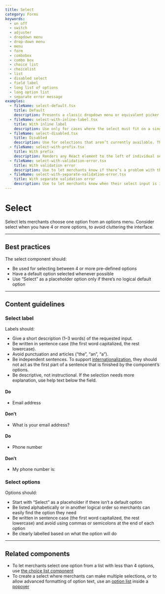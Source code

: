 ```yaml
---
title: Select
category: Forms
keywords:
  - on off
  - switch
  - adjuster
  - dropdown menu
  - drop-down menu
  - menu
  - form
  - combobox
  - combo box
  - choice list
  - choicelist
  - list
  - disabled select
  - field label
  - long list of options
  - long option list
  - separate error message
examples:
  - fileName: select-default.tsx
    title: Default
    description: Presents a classic dropdown menu or equivalent picker as determined by merchants’ browsers.
  - fileName: select-with-inline-label.tsx
    title: With inline label
    description: Use only for cases where the select must fit on a single line, such as in a toolbar.
  - fileName: select-disabled.tsx
    title: Disabled
    description: Use for selections that aren’t currently available. The surrounding interface should make it clear why the select box is disabled and how to activate it.
  - fileName: select-with-prefix.tsx
    title: With prefix
    description: Renders any React element to the left of individual select options. Does not show in the dropdown.
  - fileName: select-with-validation-error.tsx
    title: With validation error
    description: Use to let merchants know if there’s a problem with their selection. For selects, a selection is typically invalid only when using a placeholder option (“Select”) and no other selection has been made.
  - fileName: select-with-separate-validation-error.tsx
    title: With separate validation error
    description: Use to let merchants know when their select input is invalid in the context of a group of form inputs that the select depends on.
---
```


# Select

Select lets merchants choose one option from an options menu. Consider select when you have 4 or more options, to avoid cluttering the interface.

---

## Best practices

The select component should:

- Be used for selecting between 4 or more pre-defined options
- Have a default option selected whenever possible
- Use “Select” as a placeholder option only if there’s no logical default option

---

## Content guidelines

### Select label

Labels should:

- Give a short description (1–3 words) of the requested input.
- Be written in sentence case (the first word capitalized, the rest lowercase).
- Avoid punctuation and articles (“the”, “an”, “a”).
- Be independent sentences. To support [internationalization](https://polaris.shopify.com/foundations/internationalization), they should not act as the first part of a sentence that is finished by the component’s options.
- Be descriptive, not instructional. If the selection needs more explanation, use help text below the field.

<!-- dodont -->

#### Do

- Email address

#### Don’t

- What is your email address?

<!-- end -->

<!-- dodont -->

#### Do

- Phone number

#### Don’t

- My phone number is:

<!-- end -->

### Select options

Options should:

- Start with “Select” as a placeholder if there isn’t a default option
- Be listed alphabetically or in another logical order so merchants can easily find the option they need
- Be written in sentence case (the first word capitalized, the rest lowercase) and avoid using commas or semicolons at the end of each option
- Be clearly labelled based on what the option will do

---

## Related components

- To let merchants select one option from a list with less than 4 options, use [the choice list component](https://polaris.shopify.com/components/choice-list)
- To create a select where merchants can make multiple selections, or to allow advanced formatting of option text, use an [option list](https://polaris.shopify.com/components/option-list) inside a [popover](https://polaris.shopify.com/components/popover)

